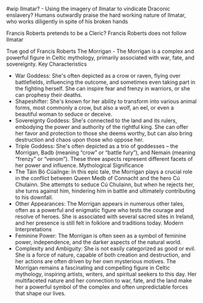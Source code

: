

#wip 
Ilmatar? - Using the imagery of Ilmatar to vindicate Draconic enslavery?
Humans outwardly praise the hard working nature of Ilmatar, who works diligently in spite of his broken hands

Francis Roberts pretends to be a Cleric?
Francis Roberts does not follow Ilmatar

True god of Francis Roberts 
The Morrigan - 
The Morrigan is a complex and powerful figure in Celtic mythology, primarily associated with war, fate, and sovereignty.
Key Characteristics
 * War Goddess: She's often depicted as a crow or raven, flying over battlefields, influencing the outcome, and sometimes even taking part in the fighting herself. She can inspire fear and frenzy in warriors, or she can prophesy their deaths.
 * Shapeshifter: She's known for her ability to transform into various animal forms, most commonly a crow, but also a wolf, an eel, or even a beautiful woman to seduce or deceive.
 * Sovereignty Goddess:  She's connected to the land and its rulers, embodying the power and authority of the rightful king.  She can offer her favor and protection to those she deems worthy, but can also bring destruction and chaos upon those who oppose her.
 * Triple Goddess:  She's often depicted as a trio of goddesses –  the Morrígan, Badb (meaning “crow” or “battle fury”), and Nemain (meaning “frenzy” or “venom”). These three aspects represent different facets of her power and influence.
Mythological Significance
 * The Táin Bó Cúailnge: In this epic tale, the Morrígan plays a crucial role in the conflict between Queen Medb of Connacht and the hero Cú Chulainn. She attempts to seduce Cú Chulainn, but when he rejects her, she turns against him, hindering him in battle and ultimately contributing to his downfall.
 * Other Appearances: The Morrígan appears in numerous other tales, often as a powerful and enigmatic figure who tests the courage and resolve of heroes. She is associated with several sacred sites in Ireland, and her presence is still felt in folklore and traditions today.
Modern Interpretations
 * Feminine Power: The Morrígan is often seen as a symbol of feminine power, independence, and the darker aspects of the natural world.
 * Complexity and Ambiguity:  She is not easily categorized as good or evil. She is a force of nature, capable of both creation and destruction, and her actions are often driven by her own mysterious motives.
The Morrígan remains a fascinating and compelling figure in Celtic mythology, inspiring artists, writers, and spiritual seekers to this day. Her multifaceted nature and her connection to war, fate, and the land make her a powerful symbol of the complex and often unpredictable forces that shape our lives.

